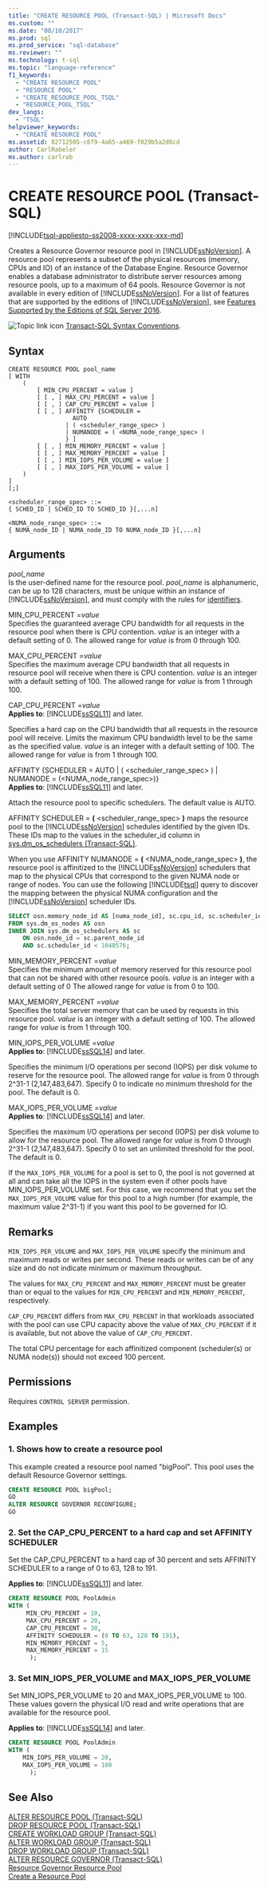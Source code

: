 ```yaml
---
title: "CREATE RESOURCE POOL (Transact-SQL) | Microsoft Docs"
ms.custom: ""
ms.date: "08/10/2017"
ms.prod: sql
ms.prod_service: "sql-database"
ms.reviewer: ""
ms.technology: t-sql
ms.topic: "language-reference"
f1_keywords: 
  - "CREATE RESOURCE POOL"
  - "RESOURCE POOL"
  - "CREATE_RESOURCE_POOL_TSQL"
  - "RESOURCE_POOL_TSQL"
dev_langs: 
  - "TSQL"
helpviewer_keywords: 
  - "CREATE RESOURCE POOL"
ms.assetid: 82712505-c6f9-4a65-a469-f029b5a2d6cd
author: CarlRabeler
ms.author: carlrab
---
```

# CREATE RESOURCE POOL (Transact-SQL)
[!INCLUDE[tsql-appliesto-ss2008-xxxx-xxxx-xxx-md](../../includes/tsql-appliesto-ss2008-xxxx-xxxx-xxx-md.md)]

Creates a Resource Governor resource pool in [!INCLUDE[ssNoVersion](../../includes/ssnoversion-md.md)]. A resource pool represents a subset of the physical resources (memory, CPUs and IO) of an instance of the Database Engine. Resource Governor enables a database administrator to distribute server resources among resource pools, up to a maximum of 64 pools. Resource Governor is not available in every edition of [!INCLUDE[ssNoVersion](../../includes/ssnoversion-md.md)]. For a list of features that are supported by the editions of [!INCLUDE[ssNoVersion](../../includes/ssnoversion-md.md)], see [Features Supported by the Editions of SQL Server 2016](~/sql-server/editions-and-supported-features-for-sql-server-2016.md).  
  
![Topic link icon](../../database-engine/configure-windows/media/topic-link.gif "Topic link icon") [Transact-SQL Syntax Conventions](../../t-sql/language-elements/transact-sql-syntax-conventions-transact-sql.md).  
  
## Syntax  
```  
CREATE RESOURCE POOL pool_name  
[ WITH  
    (  
        [ MIN_CPU_PERCENT = value ]  
        [ [ , ] MAX_CPU_PERCENT = value ]   
        [ [ , ] CAP_CPU_PERCENT = value ]   
        [ [ , ] AFFINITY {SCHEDULER =  
                  AUTO 
                | ( <scheduler_range_spec> )   
                | NUMANODE = ( <NUMA_node_range_spec> )
                } ]   
        [ [ , ] MIN_MEMORY_PERCENT = value ]  
        [ [ , ] MAX_MEMORY_PERCENT = value ]  
        [ [ , ] MIN_IOPS_PER_VOLUME = value ]  
        [ [ , ] MAX_IOPS_PER_VOLUME = value ]  
    )   
]  
[;]  
  
<scheduler_range_spec> ::=  
{ SCHED_ID | SCHED_ID TO SCHED_ID }[,...n]  
  
<NUMA_node_range_spec> ::=  
{ NUMA_node_ID | NUMA_node_ID TO NUMA_node_ID }[,...n]  
```  
  
## Arguments  
*pool_name*  
Is the user-defined name for the resource pool. *pool_name* is alphanumeric, can be up to 128 characters, must be unique within an instance of [!INCLUDE[ssNoVersion](../../includes/ssnoversion-md.md)], and must comply with the rules for [identifiers](../../relational-databases/databases/database-identifiers.md).  
  
MIN_CPU_PERCENT =*value*  
Specifies the guaranteed average CPU bandwidth for all requests in the resource pool when there is CPU contention. *value* is an integer with a default setting of 0. The allowed range for *value* is from 0 through 100.  
  
MAX_CPU_PERCENT =*value*  
Specifies the maximum average CPU bandwidth that all requests in resource pool will receive when there is CPU contention. *value* is an integer with a default setting of 100. The allowed range for *value* is from 1 through 100.  
  
CAP_CPU_PERCENT =*value*   
**Applies to**: [!INCLUDE[ssSQL11](../../includes/sssql11-md.md)] and later.  
  
Specifies a hard cap on the CPU bandwidth that all requests in the resource pool will receive. Limits the maximum CPU bandwidth level to be the same as the specified value. *value* is an integer with a default setting of 100. The allowed range for *value* is from 1 through 100.  
  
AFFINITY {SCHEDULER = AUTO | ( \<scheduler_range_spec> ) | NUMANODE = (\<NUMA_node_range_spec>)}      
**Applies to**: [!INCLUDE[ssSQL11](../../includes/sssql11-md.md)] and later.  
  
Attach the resource pool to specific schedulers. The default value is AUTO.  
  
AFFINITY SCHEDULER = **(** \<scheduler_range_spec> **)** maps the resource pool to the [!INCLUDE[ssNoVersion](../../includes/ssnoversion-md.md)] schedules identified by the given IDs. These IDs map to the values in the scheduler_id column in [sys.dm_os_schedulers &#40;Transact-SQL&#41;](../../relational-databases/system-dynamic-management-views/sys-dm-os-schedulers-transact-sql.md). 
  
When you use AFFINITY NUMANODE = **(** \<NUMA_node_range_spec> **)**, the resource pool is affinitized to the [!INCLUDE[ssNoVersion](../../includes/ssnoversion-md.md)] schedulers that map to the physical CPUs that correspond to the given NUMA node or range of nodes. You can use the following [!INCLUDE[tsql](../../includes/tsql-md.md)] query to discover the mapping between the physical NUMA configuration and the [!INCLUDE[ssNoVersion](../../includes/ssnoversion-md.md)] scheduler IDs. 
  
```sql  
SELECT osn.memory_node_id AS [numa_node_id], sc.cpu_id, sc.scheduler_id  
FROM sys.dm_os_nodes AS osn  
INNER JOIN sys.dm_os_schedulers AS sc   
    ON osn.node_id = sc.parent_node_id   
    AND sc.scheduler_id < 1048576;  
```  
  
MIN_MEMORY_PERCENT =*value*    
Specifies the minimum amount of memory reserved for this resource pool that can not be shared with other resource pools. *value* is an integer with a default setting of 0 The allowed range for *value* is from 0 to 100.  
  
MAX_MEMORY_PERCENT =*value*    
Specifies the total server memory that can be used by requests in this resource pool. *value* is an integer with a default setting of 100. The allowed range for *value* is from 1 through 100.  
  
MIN_IOPS_PER_VOLUME =*value*    
**Applies to**: [!INCLUDE[ssSQL14](../../includes/sssql14-md.md)] and later.  
  
Specifies the minimum I/O operations per second (IOPS) per disk volume to reserve for the resource pool. The allowed range for *value* is from 0 through 2^31-1 (2,147,483,647). Specify 0 to indicate no minimum threshold for the pool. The default is 0.  
  
MAX_IOPS_PER_VOLUME =*value*    
**Applies to**: [!INCLUDE[ssSQL14](../../includes/sssql14-md.md)] and later.  
  
Specifies the maximum I/O operations per second (IOPS) per disk volume to allow for the resource pool. The allowed range for *value* is from 0 through 2^31-1 (2,147,483,647). Specify 0 to set an unlimited threshold for the pool. The default is 0.  
  
If the `MAX_IOPS_PER_VOLUME` for a pool is set to 0, the pool is not governed at all and can take all the IOPS in the system even if other pools have MIN_IOPS_PER_VOLUME set. For this case, we recommend that you set the `MAX_IOPS_PER_VOLUME` value for this pool to a high number (for example, the maximum value 2^31-1) if you want this pool to be governed for IO.  
  
## Remarks  
`MIN_IOPS_PER_VOLUME` and `MAX_IOPS_PER_VOLUME` specify the minimum and maximum reads or writes per second. These reads or writes can be of any size and do not indicate minimum or maximum throughput.  
  
The values for `MAX_CPU_PERCENT` and `MAX_MEMORY_PERCENT` must be greater than or equal to the values for `MIN_CPU_PERCENT` and `MIN_MEMORY_PERCENT`, respectively.  
  
`CAP_CPU_PERCENT` differs from `MAX_CPU_PERCENT` in that workloads associated with the pool can use CPU capacity above the value of `MAX_CPU_PERCENT` if it is available, but not above the value of `CAP_CPU_PERCENT`.  
  
The total CPU percentage for each affinitized component (scheduler(s) or NUMA node(s)) should not exceed 100 percent.  
  
## Permissions  
Requires `CONTROL SERVER` permission.  
  
## Examples  
### 1. Shows how to create a resource pool

This example created a resource pool named "bigPool". This pool uses the default Resource Governor settings.  
  
```sql  
CREATE RESOURCE POOL bigPool;  
GO  
ALTER RESOURCE GOVERNOR RECONFIGURE;  
GO  
```  
  
### 2. Set the CAP_CPU_PERCENT to a hard cap and set AFFINITY SCHEDULER

Set the CAP_CPU_PERCENT to a hard cap of 30 percent and sets AFFINITY SCHEDULER to a range of 0 to 63, 128 to 191. 
  
**Applies to**: [!INCLUDE[ssSQL11](../../includes/sssql11-md.md)] and later.  
  
```sql  
CREATE RESOURCE POOL PoolAdmin  
WITH (  
     MIN_CPU_PERCENT = 10,  
     MAX_CPU_PERCENT = 20,  
     CAP_CPU_PERCENT = 30,  
     AFFINITY SCHEDULER = (0 TO 63, 128 TO 191),  
     MIN_MEMORY_PERCENT = 5,  
     MAX_MEMORY_PERCENT = 15  
      );  
```  
  
### 3. Set MIN_IOPS_PER_VOLUME and MAX_IOPS_PER_VOLUME   

Set MIN_IOPS_PER_VOLUME to 20 and MAX_IOPS_PER_VOLUME to 100. These values govern the physical I/O read and write operations that are available for the resource pool.  
  
**Applies to**: [!INCLUDE[ssSQL14](../../includes/sssql14-md.md)] and later.  
  
```sql  
CREATE RESOURCE POOL PoolAdmin  
WITH (  
    MIN_IOPS_PER_VOLUME = 20,  
    MAX_IOPS_PER_VOLUME = 100  
      );  
```  
  
## See Also  
 [ALTER RESOURCE POOL &#40;Transact-SQL&#41;](../../t-sql/statements/alter-resource-pool-transact-sql.md)     
 [DROP RESOURCE POOL &#40;Transact-SQL&#41;](../../t-sql/statements/drop-resource-pool-transact-sql.md)     
 [CREATE WORKLOAD GROUP &#40;Transact-SQL&#41;](../../t-sql/statements/create-workload-group-transact-sql.md)     
 [ALTER WORKLOAD GROUP &#40;Transact-SQL&#41;](../../t-sql/statements/alter-workload-group-transact-sql.md)     
 [DROP WORKLOAD GROUP &#40;Transact-SQL&#41;](../../t-sql/statements/drop-workload-group-transact-sql.md)     
 [ALTER RESOURCE GOVERNOR &#40;Transact-SQL&#41;](../../t-sql/statements/alter-resource-governor-transact-sql.md)     
 [Resource Governor Resource Pool](../../relational-databases/resource-governor/resource-governor-resource-pool.md)     
 [Create a Resource Pool](../../relational-databases/resource-governor/create-a-resource-pool.md)    
  
